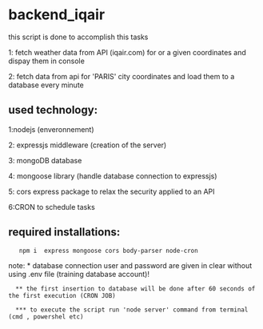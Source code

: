 # backend_iqair


this script is done to accomplish this tasks

1: fetch weather data from API (iqair.com) for or a given coordinates and dispay them in console

2: fetch data from api for 'PARIS' city coordinates and load them to a database every minute

## used technology:

1:nodejs (enveronnement)

2: expressjs middleware (creation of the server)

3: mongoDB database

4: mongoose  library (handle database connection to expressjs)
 
5: cors express package to relax the security applied to an API

6:CRON to schedule tasks

## required installations: 

       npm i  express mongoose cors body-parser node-cron

note: 
      * database connection user and password are given in clear without using .env file (training database account)!

      ** the first insertion to database will be done after 60 seconds of the first execution (CRON JOB)

      *** to execute the script run 'node server' command from terminal (cmd , powershel etc)
